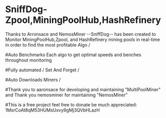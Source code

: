 # SniffDog-Zpool,MiningPoolHub,HashRefinery
Thanks to Arronsace and NemosMiner --SniffDog-- has been created to Monitor MiningPoolHub,Zpool, and HashRefinery mining pools in real-time in order to find the most profitable Algo /

#Auto Benchmarks Each algo to get optimal speeds and benches throughout monitoring 

#Fully automated / Set And Forget / 

#Auto Downloads Miners /   

#Thank you to aaronsace for devoloping and maintaining "MultiPoolMiner" and Thank you nemosminer for maintaining "NemosMiner"

#This is a free project feel free to donate be much appreciated: 1MsrCoAt8qM53HUMsUxvy9gMj3QVbHLazH


